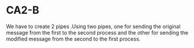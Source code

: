 # CA2-B
 We have to create 2 pipes .Using two pipes, one for sending the original message from the first to the second process and the other for sending the modified message from 
the second to the first process. 
